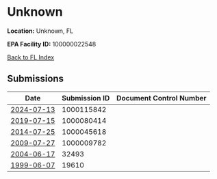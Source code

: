 # Unknown

**Location:** Unknown, FL

**EPA Facility ID:** 100000022548

[Back to FL Index](../../index.md)

## Submissions

| Date | Submission ID | Document Control Number |
|------|--------------|-------------------------|
| [2024-07-13](submissions/1000115842.md) | 1000115842 |  |
| [2019-07-15](submissions/1000080414.md) | 1000080414 |  |
| [2014-07-25](submissions/1000045618.md) | 1000045618 |  |
| [2009-07-27](submissions/1000009782.md) | 1000009782 |  |
| [2004-06-17](submissions/32493.md) | 32493 |  |
| [1999-06-07](submissions/19610.md) | 19610 |  |
